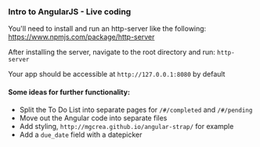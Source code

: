 ### Intro to AngularJS - Live coding

You'll need to install and run an http-server like the following: https://www.npmjs.com/package/http-server

After installing the server, navigate to the root directory and run: `http-server`

Your app should be accessible at `http://127.0.0.1:8080` by default

#### Some ideas for further functionality:
- Split the To Do List into separate pages for `/#/completed` and `/#/pending`
- Move out the Angular code into separate files
- Add styling, `http://mgcrea.github.io/angular-strap/` for example
- Add a `due_date` field with a datepicker
